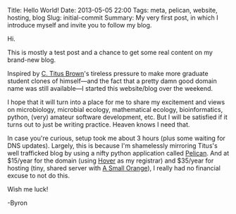 Title: Hello World!
Date: 2013-05-05 22:00
Tags: meta, pelican, website, hosting, blog
Slug: initial-commit
Summary: My very first post, in which I introduce myself and invite you to
         follow my blog.


Hi.

This is mostly a test post and a chance to get some real content on my
brand-new blog.

Inspired by
[C. Titus Brown](http://ivory.idyll.org/blog/advice-to-graduate-students.html)'s
tireless pressure to make more graduate student clones of himself—and the
fact that a pretty damn good domain name was still available—I started this
website/blog over the weekend.

I hope that it will turn into a place for me to share my
excitement and views on microbiology, microbial ecology, mathematical
ecology, bioinformatics, python, (very) amateur software development,
etc.  But I will be satisfied if it turns out to just be writing practice.
Heaven knows I need that.

In case you're curious, setup took me about 3 hours (plus some waiting for DNS
updates).  Largely, this is because I'm shamelessly mirroring Titus's well
trafficked blog by using a nifty python application called
[Pelican](http://getpelican.com).  And at $15/year for the domain (using
[Hover](http://hover.com) as my registrar) and $35/year for hosting (tiny, shared
server with [A Small Orange](http://asmallorange.com)), I really had no financial
excuse to not do this.

Wish me luck!

-Byron
